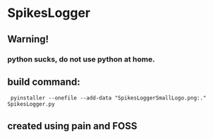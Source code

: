# SpikesLogger
## Warning!
### python sucks, do not use python at home.
## build command:
```commandline
 pyinstaller --onefile --add-data "SpikesLoggerSmallLogo.png:." SpikesLogger.py
```
## created using pain and FOSS
